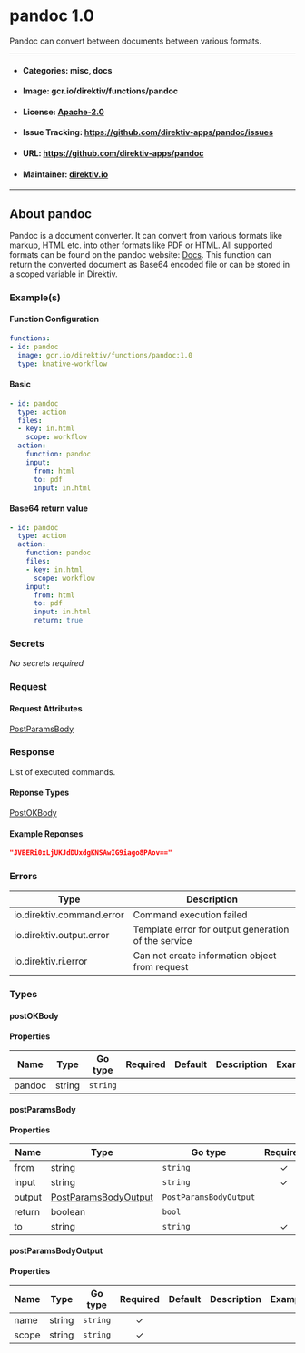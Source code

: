 
# pandoc 1.0

Pandoc can convert between documents between various formats.

---
- #### Categories: misc, docs
- #### Image: gcr.io/direktiv/functions/pandoc 
- #### License: [Apache-2.0](https://www.apache.org/licenses/LICENSE-2.0)
- #### Issue Tracking: https://github.com/direktiv-apps/pandoc/issues
- #### URL: https://github.com/direktiv-apps/pandoc
- #### Maintainer: [direktiv.io](https://www.direktiv.io) 
---

## About pandoc

Pandoc is a document converter. It can convert from various formats like markup, HTML etc. into other formats like PDF or HTML.  All supported formats can be found on the pandoc website: [Docs](https://pandoc.org/MANUAL.html#options). This function can return the converted document as Base64 encoded file or can be stored in a scoped variable in Direktiv. 

### Example(s)
  #### Function Configuration
```yaml
functions:
- id: pandoc
  image: gcr.io/direktiv/functions/pandoc:1.0
  type: knative-workflow
```
   #### Basic
```yaml
- id: pandoc
  type: action
  files: 
  - key: in.html
    scope: workflow
  action:
    function: pandoc
    input: 
      from: html
      to: pdf
      input: in.html
```
   #### Base64 return value
```yaml
- id: pandoc
  type: action
  action:
    function: pandoc
    files: 
    - key: in.html
      scope: workflow
    input: 
      from: html
      to: pdf
      input: in.html
      return: true
```

   ### Secrets


*No secrets required*







### Request



#### Request Attributes
[PostParamsBody](#post-params-body)

### Response
  List of executed commands.
#### Reponse Types
    
  

[PostOKBody](#post-o-k-body)
#### Example Reponses
    
```json
"JVBERi0xLjUKJdDUxdgKNSAwIG9iago8PAov=="
```

### Errors
| Type | Description
|------|---------|
| io.direktiv.command.error | Command execution failed |
| io.direktiv.output.error | Template error for output generation of the service |
| io.direktiv.ri.error | Can not create information object from request |


### Types
#### <span id="post-o-k-body"></span> postOKBody

  



**Properties**

| Name | Type | Go type | Required | Default | Description | Example |
|------|------|---------|:--------:| ------- |-------------|---------|
| pandoc | string| `string` |  | |  |  |


#### <span id="post-params-body"></span> postParamsBody

  



**Properties**

| Name | Type | Go type | Required | Default | Description | Example |
|------|------|---------|:--------:| ------- |-------------|---------|
| from | string| `string` | ✓ | |  |  |
| input | string| `string` | ✓ | |  |  |
| output | [PostParamsBodyOutput](#post-params-body-output)| `PostParamsBodyOutput` |  | |  |  |
| return | boolean| `bool` |  | |  |  |
| to | string| `string` | ✓ | |  |  |


#### <span id="post-params-body-output"></span> postParamsBodyOutput

  



**Properties**

| Name | Type | Go type | Required | Default | Description | Example |
|------|------|---------|:--------:| ------- |-------------|---------|
| name | string| `string` | ✓ | |  |  |
| scope | string| `string` | ✓ | |  |  |

 
